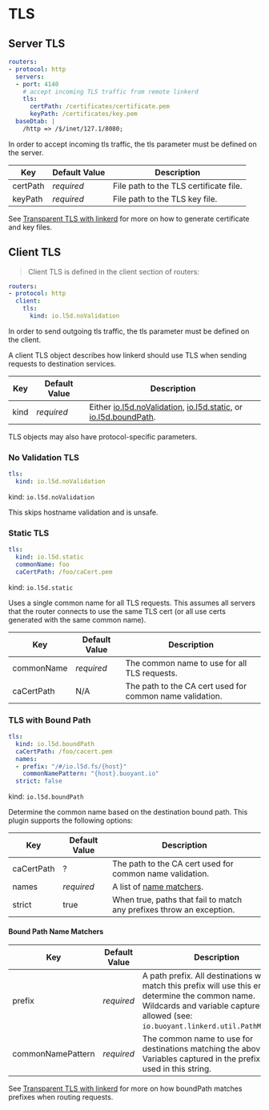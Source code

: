 # TLS

## Server TLS

```yaml
routers:
- protocol: http
  servers:
  - port: 4140
    # accept incoming TLS traffic from remote linkerd
    tls:
      certPath: /certificates/certificate.pem
      keyPath: /certificates/key.pem
  baseDtab: |
    /http => /$/inet/127.1/8080;
```

In order to accept incoming tls traffic, the tls parameter must be defined on
the server.

Key | Default Value | Description
--- | ------------- | -----------
certPath | _required_ | File path to the TLS certificate file.
keyPath | _required_ | File path to the TLS key file.

See [Transparent TLS with linkerd](https://blog.buoyant.io/2016/03/24/transparent-tls-with-linkerd/) for more on how to generate certificate
and key files.

## Client TLS

>Client TLS is defined in the client section of routers:

```yaml
routers:
- protocol: http
  client:
    tls:
      kind: io.l5d.noValidation
```

In order to send outgoing tls traffic, the tls parameter must be defined on
the client.

A client TLS object describes how linkerd should use TLS when sending requests
to destination services.

Key | Default Value | Description
--- | ------------- | -----------
kind | _required_ | Either [io.l5d.noValidation](#no-validation-tls), [io.l5d.static](#static-tls), or [io.l5d.boundPath](#tls-with-bound-path).

<aside class="notice">
TLS objects may also have protocol-specific parameters.
</aside>

### No Validation TLS

```yaml
tls:
  kind: io.l5d.noValidation
```

kind: `io.l5d.noValidation`

<aside class="warning">This skips hostname validation and is unsafe.</aside>

### Static TLS

```yaml
tls:
  kind: io.l5d.static
  commonName: foo
  caCertPath: /foo/caCert.pem
```

kind: `io.l5d.static`

Uses a single common name for all TLS requests.  This assumes all servers
that the router connects to use the same TLS cert (or all use certs
generated with the same common name).

Key | Default Value | Description
--- | ------------- | -----------
commonName | _required_ | The common name to use for all TLS requests.
caCertPath | N/A | The path to the CA cert used for common name validation.

### TLS with Bound Path

```yaml
tls:
  kind: io.l5d.boundPath
  caCertPath: /foo/cacert.pem
  names:
  - prefix: "/#/io.l5d.fs/{host}"
    commonNamePattern: "{host}.buoyant.io"
  strict: false
```

kind: `io.l5d.boundPath`

Determine the common name based on the destination bound path.  This plugin
supports the following options:

Key | Default Value | Description
--- | ------------- | -----------
caCertPath | ? | The path to the CA cert used for common name validation.
names | _required_ | A list of [name matchers](#bound-path-name-matchers).
strict | true | When true, paths that fail to match any prefixes throw an exception.

#### Bound Path Name Matchers

Key | Default Value | Description
--- | ------------- | -----------
prefix | _required_ | A path prefix.  All destinations which match this prefix will use this entry to determine the common name.  Wildcards and variable capture are allowed (see: `io.buoyant.linkerd.util.PathMatcher`).
commonNamePattern | _required_ | The common name to use for destinations matching the above prefix.  Variables captured in the prefix may be used in this string.

See [Transparent TLS with linkerd](https://blog.buoyant.io/2016/03/24/transparent-tls-with-linkerd/) for more on how boundPath matches prefixes when routing requests.




